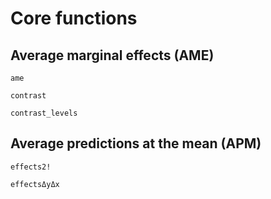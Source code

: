 # Core functions

## Average marginal effects (AME)

```@docs
ame
```

```@docs
contrast
```

```@docs
contrast_levels
```

## Average predictions at the mean (APM)

```@docs
effects2!
```

```@docs
effectsΔyΔx
```
